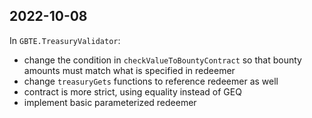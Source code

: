 ## 2022-10-08
In `GBTE.TreasuryValidator`: 
- change the condition in `checkValueToBountyContract` so that bounty amounts must match what is specified in redeemer
- change `treasuryGets` functions to reference redeemer as well
- contract is more strict, using equality instead of GEQ
- implement basic parameterized redeemer
